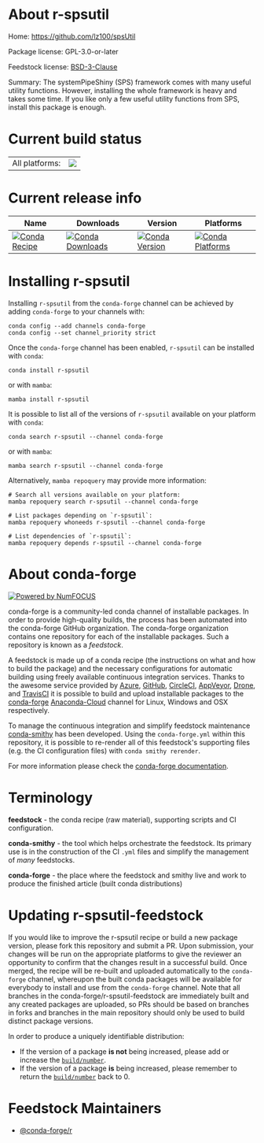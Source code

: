 About r-spsutil
===============

Home: https://github.com/lz100/spsUtil

Package license: GPL-3.0-or-later

Feedstock license: [BSD-3-Clause](https://github.com/conda-forge/r-spsutil-feedstock/blob/main/LICENSE.txt)

Summary: The systemPipeShiny (SPS) framework comes with many useful utility functions. However, installing the whole framework is heavy and takes some time. If you like only a few useful utility functions from SPS, install this package is enough.

Current build status
====================


<table><tr><td>All platforms:</td>
    <td>
      <a href="https://dev.azure.com/conda-forge/feedstock-builds/_build/latest?definitionId=12941&branchName=main">
        <img src="https://dev.azure.com/conda-forge/feedstock-builds/_apis/build/status/r-spsutil-feedstock?branchName=main">
      </a>
    </td>
  </tr>
</table>

Current release info
====================

| Name | Downloads | Version | Platforms |
| --- | --- | --- | --- |
| [![Conda Recipe](https://img.shields.io/badge/recipe-r--spsutil-green.svg)](https://anaconda.org/conda-forge/r-spsutil) | [![Conda Downloads](https://img.shields.io/conda/dn/conda-forge/r-spsutil.svg)](https://anaconda.org/conda-forge/r-spsutil) | [![Conda Version](https://img.shields.io/conda/vn/conda-forge/r-spsutil.svg)](https://anaconda.org/conda-forge/r-spsutil) | [![Conda Platforms](https://img.shields.io/conda/pn/conda-forge/r-spsutil.svg)](https://anaconda.org/conda-forge/r-spsutil) |

Installing r-spsutil
====================

Installing `r-spsutil` from the `conda-forge` channel can be achieved by adding `conda-forge` to your channels with:

```
conda config --add channels conda-forge
conda config --set channel_priority strict
```

Once the `conda-forge` channel has been enabled, `r-spsutil` can be installed with `conda`:

```
conda install r-spsutil
```

or with `mamba`:

```
mamba install r-spsutil
```

It is possible to list all of the versions of `r-spsutil` available on your platform with `conda`:

```
conda search r-spsutil --channel conda-forge
```

or with `mamba`:

```
mamba search r-spsutil --channel conda-forge
```

Alternatively, `mamba repoquery` may provide more information:

```
# Search all versions available on your platform:
mamba repoquery search r-spsutil --channel conda-forge

# List packages depending on `r-spsutil`:
mamba repoquery whoneeds r-spsutil --channel conda-forge

# List dependencies of `r-spsutil`:
mamba repoquery depends r-spsutil --channel conda-forge
```


About conda-forge
=================

[![Powered by
NumFOCUS](https://img.shields.io/badge/powered%20by-NumFOCUS-orange.svg?style=flat&colorA=E1523D&colorB=007D8A)](https://numfocus.org)

conda-forge is a community-led conda channel of installable packages.
In order to provide high-quality builds, the process has been automated into the
conda-forge GitHub organization. The conda-forge organization contains one repository
for each of the installable packages. Such a repository is known as a *feedstock*.

A feedstock is made up of a conda recipe (the instructions on what and how to build
the package) and the necessary configurations for automatic building using freely
available continuous integration services. Thanks to the awesome service provided by
[Azure](https://azure.microsoft.com/en-us/services/devops/), [GitHub](https://github.com/),
[CircleCI](https://circleci.com/), [AppVeyor](https://www.appveyor.com/),
[Drone](https://cloud.drone.io/welcome), and [TravisCI](https://travis-ci.com/)
it is possible to build and upload installable packages to the
[conda-forge](https://anaconda.org/conda-forge) [Anaconda-Cloud](https://anaconda.org/)
channel for Linux, Windows and OSX respectively.

To manage the continuous integration and simplify feedstock maintenance
[conda-smithy](https://github.com/conda-forge/conda-smithy) has been developed.
Using the ``conda-forge.yml`` within this repository, it is possible to re-render all of
this feedstock's supporting files (e.g. the CI configuration files) with ``conda smithy rerender``.

For more information please check the [conda-forge documentation](https://conda-forge.org/docs/).

Terminology
===========

**feedstock** - the conda recipe (raw material), supporting scripts and CI configuration.

**conda-smithy** - the tool which helps orchestrate the feedstock.
                   Its primary use is in the construction of the CI ``.yml`` files
                   and simplify the management of *many* feedstocks.

**conda-forge** - the place where the feedstock and smithy live and work to
                  produce the finished article (built conda distributions)


Updating r-spsutil-feedstock
============================

If you would like to improve the r-spsutil recipe or build a new
package version, please fork this repository and submit a PR. Upon submission,
your changes will be run on the appropriate platforms to give the reviewer an
opportunity to confirm that the changes result in a successful build. Once
merged, the recipe will be re-built and uploaded automatically to the
`conda-forge` channel, whereupon the built conda packages will be available for
everybody to install and use from the `conda-forge` channel.
Note that all branches in the conda-forge/r-spsutil-feedstock are
immediately built and any created packages are uploaded, so PRs should be based
on branches in forks and branches in the main repository should only be used to
build distinct package versions.

In order to produce a uniquely identifiable distribution:
 * If the version of a package **is not** being increased, please add or increase
   the [``build/number``](https://docs.conda.io/projects/conda-build/en/latest/resources/define-metadata.html#build-number-and-string).
 * If the version of a package **is** being increased, please remember to return
   the [``build/number``](https://docs.conda.io/projects/conda-build/en/latest/resources/define-metadata.html#build-number-and-string)
   back to 0.

Feedstock Maintainers
=====================

* [@conda-forge/r](https://github.com/conda-forge/r/)

